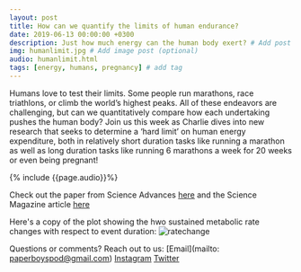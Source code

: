 ```yaml
---
layout: post
title: How can we quantify the limits of human endurance?
date: 2019-06-13 00:00:00 +0300
description: Just how much energy can the human body exert? # Add post description (shows up as description on social media posts)
img: humanlimit.jpg # Add image post (optional)
audio: humanlimit.html
tags: [energy, humans, pregnancy] # add tag
---
```


Humans love to test their limits. Some people run marathons, race triathlons, or climb the world’s highest peaks. All of these endeavors are challenging, but can we quantitatively compare how each undertaking pushes the human body? Join us this week as Charlie dives into new research that seeks to determine a ‘hard limit’ on human energy expenditure, both in relatively short duration tasks like running a marathon as well as long duration tasks like running 6 marathons a week for 20 weeks or even being pregnant!

{% include {{page.audio}}%}

Check out the paper from Science Advances [here](https://advances.sciencemag.org/content/5/6/eaaw0341/tab-pdf) and the Science Magazine article [here](https://www.sciencemag.org/news/2019/06/study-marathon-runners-reveals-hard-limit-human-endurance)

Here's a copy of the plot showing the hwo sustained metabolic rate changes with respect to event duration: 
![ratechange](https://github.com/paperboyspodcast/paperboyspodcast.github.io/tree/master/assets/img/pageimg/to/metabolicrate.jpg "Sustained Metabolic Rate vs. Event Duration")


Questions or comments? Reach out to us: [Email](mailto: paperboyspod@gmail.com) [Instagram](https://www.instagram.com/paperboyspod/) [Twitter](https://twitter.com/PaperBoysPod)
